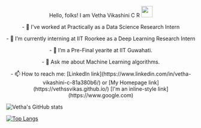 <p align="center">
Hello, folks! I am Vetha Vikashini C R <img src="https://raw.githubusercontent.com/MartinHeinz/MartinHeinz/master/wave.gif" width="30px">


<p align="center">
- 🔭 I've worked at Practically as a Data Science Research Intern
  
<p align="center">
- 🌱 I’m currently interning at IIT Roorkee as a Deep Learning Research Intern
  
<p align="center">
- 👯 I’m a Pre-Final yearite at IIT Guwahati.
  
<p align="center">
- 💬 Ask me about Machine Learning algorithms.
  
<p align="center">
- 📫 How to reach me: [LinkedIn link](https://www.linkedin.com/in/vetha-vikashini-c-81a380b6/) or [My Homepage link](https://vethssvikas.github.io/)
  [I'm an inline-style link](https://www.google.com)
  
<p align="center">


![Vetha's GitHub stats](https://github-readme-stats.vercel.app/api?username=vethssvikas&show_icons=true&theme=radical)
  
<p align="center">

[![Top Langs](https://github-readme-stats.vercel.app/api/top-langs/?username=vethssvikas)](https://github.com/vethssvikas/github-readme-stats)

</p>


